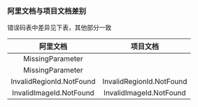 ### 阿里文档与项目文档差别

错误码表中差异见下表，其他部分一致

|阿里文档|项目文档|
|:-:|:-:|
|MissingParameter||
|MissingParameter||
|InvalidRegionId.NotFound|InvalidRegionId.NotFound|
|InvalidImageId.NotFound|InvalidImageId.NotFound|
